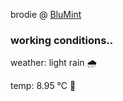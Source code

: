 brodie @ [BluMint](https://www.linkedin.com/company/blumint-io/)

<!--weather_start-->
### working conditions..

weather: light rain 🌧️

temp: 8.95 °C 🧥

<!--weather_end-->
